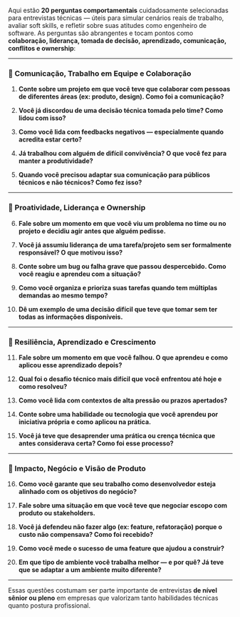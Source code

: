 Aqui estão **20 perguntas comportamentais** cuidadosamente selecionadas para entrevistas técnicas — úteis para simular cenários reais de trabalho, avaliar soft skills, e refletir sobre suas atitudes como engenheiro de software. As perguntas são abrangentes e tocam pontos como **colaboração, liderança, tomada de decisão, aprendizado, comunicação, conflitos e ownership**:

---

### 🔹 Comunicação, Trabalho em Equipe e Colaboração

1. **Conte sobre um projeto em que você teve que colaborar com pessoas de diferentes áreas (ex: produto, design). Como foi a comunicação?**

2. **Você já discordou de uma decisão técnica tomada pelo time? Como lidou com isso?**

3. **Como você lida com feedbacks negativos — especialmente quando acredita estar certo?**

4. **Já trabalhou com alguém de difícil convivência? O que você fez para manter a produtividade?**

5. **Quando você precisou adaptar sua comunicação para públicos técnicos e não técnicos? Como fez isso?**

---

### 🔹 Proatividade, Liderança e Ownership

6. **Fale sobre um momento em que você viu um problema no time ou no projeto e decidiu agir antes que alguém pedisse.**

7. **Você já assumiu liderança de uma tarefa/projeto sem ser formalmente responsável? O que motivou isso?**

8. **Conte sobre um bug ou falha grave que passou despercebido. Como você reagiu e aprendeu com a situação?**

9. **Como você organiza e prioriza suas tarefas quando tem múltiplas demandas ao mesmo tempo?**

10. **Dê um exemplo de uma decisão difícil que teve que tomar sem ter todas as informações disponíveis.**

---

### 🔹 Resiliência, Aprendizado e Crescimento

11. **Fale sobre um momento em que você falhou. O que aprendeu e como aplicou esse aprendizado depois?**

12. **Qual foi o desafio técnico mais difícil que você enfrentou até hoje e como resolveu?**

13. **Como você lida com contextos de alta pressão ou prazos apertados?**

14. **Conte sobre uma habilidade ou tecnologia que você aprendeu por iniciativa própria e como aplicou na prática.**

15. **Você já teve que desaprender uma prática ou crença técnica que antes considerava certa? Como foi esse processo?**

---

### 🔹 Impacto, Negócio e Visão de Produto

16. **Como você garante que seu trabalho como desenvolvedor esteja alinhado com os objetivos do negócio?**

17. **Fale sobre uma situação em que você teve que negociar escopo com produto ou stakeholders.**

18. **Você já defendeu não fazer algo (ex: feature, refatoração) porque o custo não compensava? Como foi recebido?**

19. **Como você mede o sucesso de uma feature que ajudou a construir?**

20. **Em que tipo de ambiente você trabalha melhor — e por quê? Já teve que se adaptar a um ambiente muito diferente?**

---

Essas questões costumam ser parte importante de entrevistas **de nível sênior ou pleno** em empresas que valorizam tanto habilidades técnicas quanto postura profissional.
